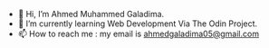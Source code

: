 - 👋 Hi, I’m Ahmed Muhammed Galadima.
- 🌱 I’m currently learning Web Development Via The Odin Project.
- 📫 How to reach me : my email is ahmedgaladima05@gmail.com

<!---
Sardauna005/Sardauna005 is a ✨ special ✨ repository because its `README.md` (this file) appears on your GitHub profile.
You can click the Preview link to take a look at your changes.
--->
